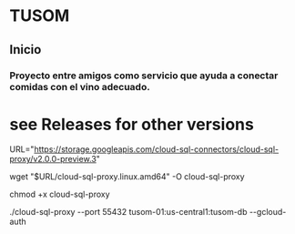 # TUSOM

## Inicio
### Proyecto entre amigos como servicio que ayuda a conectar comidas con el vino adecuado.


# see Releases for other versions
URL="https://storage.googleapis.com/cloud-sql-connectors/cloud-sql-proxy/v2.0.0-preview.3"

wget "$URL/cloud-sql-proxy.linux.amd64" -O cloud-sql-proxy

chmod +x cloud-sql-proxy

./cloud-sql-proxy --port 55432  tusom-01:us-central1:tusom-db --gcloud-auth